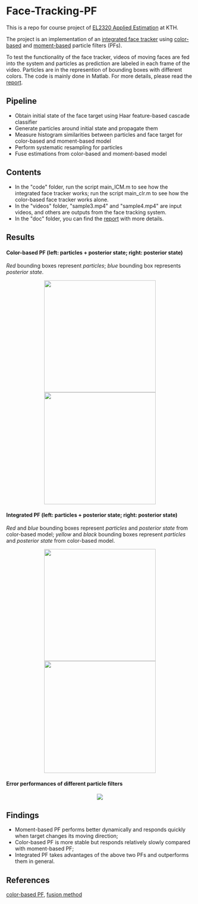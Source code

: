 # Face-Tracking-PF

This is a repo for course project of [EL2320 Applied Estimation](https://www.kth.se/social/course/EL2320/) at KTH.

The project is an implementation of an [integrated face tracker](http://ieeexplore.ieee.org/abstract/document/5347867/) using [color-based](http://www.sciencedirect.com/science/article/pii/S0262885602001294) and [moment-based](http://ieeexplore.ieee.org/abstract/document/5347867/) particle filters (PFs). 

To test the functionality of the face tracker, videos of moving faces are fed into the system and particles as prediction are labeled in each frame of the video. Particles are in the represention of bounding boxes with different colors. The code is mainly done in Matlab. For more details, please read the [report](https://github.com/txzhao/Face-Tracking-PF/blob/master/doc/report.pdf).

## Pipeline

- Obtain initial state of the face target using Haar feature-based cascade classifier
- Generate particles around initial state and propagate them
- Measure histogram similarities between particles and face target for color-based and moment-based model
- Perform systematic resampling for particles
- Fuse estimations from color-based and moment-based model

## Contents

- In the "code" folder, run the script main_ICM.m to see how the integrated face tracker works; run the script main_clr.m to see how the color-based face tracker works alone.
- In the "videos" folder, "sample3.mp4" and "sample4.mp4" are input videos, and others are outputs from the face tracking system.
- In the "doc" folder, you can find the [report](https://github.com/txzhao/Face-Tracking-PF/blob/master/doc/report.pdf) with more details.

## Results

#### Color-based PF (left: particles + posterior state; right: posterior state)

*Red* bounding boxes represent *particles*; *blue* bounding box represents *posterior state*.
<p align="center">
<img src="https://github.com/txzhao/Face-Tracking-PF/blob/master/results/out_fast_particles.gif" width="300"/> <img src="https://github.com/txzhao/Face-Tracking-PF/blob/master/results/out_fast.gif" width="300"/>
</p>

#### Integrated PF (left: particles + posterior state; right: posterior state)

*Red* and *blue* bounding boxes represent *particles* and *posterior state* from color-based model; *yellow* and *black* bounding boxes represent *particles* and *posterior state* from color-based model.
<p align="center">
<img src="https://github.com/txzhao/Face-Tracking-PF/blob/master/results/color-moment_particles.gif" width="300"/> <img src="https://github.com/txzhao/Face-Tracking-PF/blob/master/results/integrated_2.gif" width="300"/>
</p>

#### Error performances of different particle filters

<p align="center">
<img src="https://github.com/txzhao/Face-Tracking-PF/blob/master/results/error.png"/>
</p>

## Findings

- Moment-based PF performs better dynamically and responds quickly when target changes its moving direction;
- Color-based PF is more stable but responds relatively slowly compared with moment-based PF;
- Integrated PF takes advantages of the above two PFs and outperforms them in general.

## References

[color-based PF](http://www.sciencedirect.com/science/article/pii/S0262885602001294), [fusion method](http://ieeexplore.ieee.org/abstract/document/5347867/)
